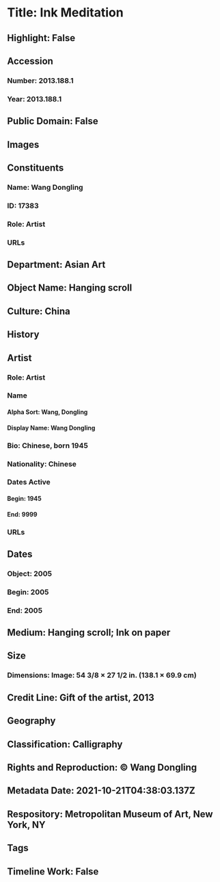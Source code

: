# Title: Ink Meditation
## Highlight: False
## Accession
### Number: 2013.188.1
### Year: 2013.188.1
## Public Domain: False
## Images
## Constituents
### Name: Wang Dongling
### ID: 17383
### Role: Artist
### URLs
## Department: Asian Art
## Object Name: Hanging scroll
## Culture: China
## History
## Artist
### Role: Artist
### Name
#### Alpha Sort: Wang, Dongling
#### Display Name: Wang Dongling
### Bio: Chinese, born 1945
### Nationality: Chinese
### Dates Active
#### Begin: 1945
#### End: 9999
### URLs
## Dates
### Object: 2005
### Begin: 2005
### End: 2005
## Medium: Hanging scroll; Ink on paper
## Size
### Dimensions: Image: 54 3/8 × 27 1/2 in. (138.1 × 69.9 cm)
## Credit Line: Gift of the artist, 2013
## Geography
## Classification: Calligraphy
## Rights and Reproduction: © Wang Dongling
## Metadata Date: 2021-10-21T04:38:03.137Z
## Respository: Metropolitan Museum of Art, New York, NY
## Tags
## Timeline Work: False